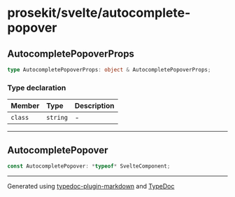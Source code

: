 # prosekit/svelte/autocomplete-popover

<a id="autocompletepopoverprops" name="autocompletepopoverprops"></a>

## AutocompletePopoverProps

```ts
type AutocompletePopoverProps: object & AutocompletePopoverProps;
```

### Type declaration

| Member | Type | Description |
| :------ | :------ | :------ |
| `class` | `string` | - |

***

<a id="autocompletepopover" name="autocompletepopover"></a>

## AutocompletePopover

```ts
const AutocompletePopover: *typeof* SvelteComponent;
```

***

Generated using [typedoc-plugin-markdown](https://www.npmjs.com/package/typedoc-plugin-markdown) and [TypeDoc](https://typedoc.org/)
